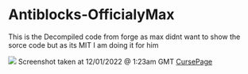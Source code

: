 # Antiblocks-OfficialyMax

This is the Decompiled code from forge as max didnt want to show the sorce code but as its MIT I am doing it for him

![](https://ss.manmaed.net/1669857536.png)
Screenshot taken at 12/01/2022 @ 1:23am GMT
[CursePage](https://www.curseforge.com/minecraft/mc-mods/antiblock)
